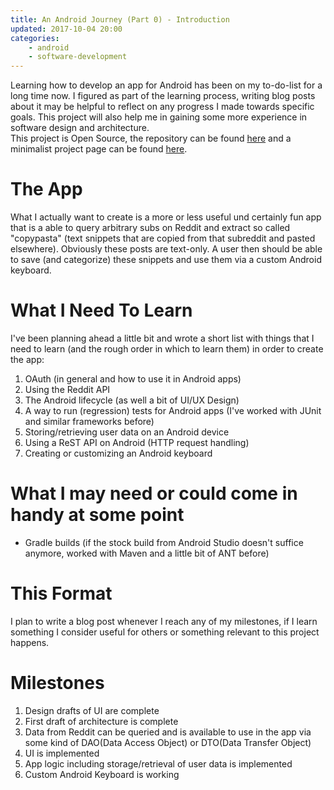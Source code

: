 ```yaml
---
title: An Android Journey (Part 0) - Introduction
updated: 2017-10-04 20:00
categories:
    - android
    - software-development
---
```

Learning how to develop an app for Android has been on my to-do-list for a long time now. I figured as part of the learning process, writing blog posts about it may be helpful to reflect on any progress I made towards specific goals. This project will also help me in gaining some more experience in software design and architecture.  
This project is Open Source, the repository can be found [here](https://github.com/qn0x/copypasta) and a minimalist project page can be found [here](https://qn0x.xyz/copypasta/).

# The App  
What I actually want to create is a more or less useful und certainly fun app that is a able to query arbitrary subs on Reddit and extract so called "copypasta" (text snippets that are copied from that subreddit and pasted elsewhere). Obviously these posts are text-only. A user then should be able to save (and categorize) these snippets and use them via a custom Android keyboard.

# What I Need To Learn
I've been planning ahead a little bit and wrote a short list with things that I need to learn (and the rough order in which to learn them) in order to create the app:
1. OAuth (in general and how to use it in Android apps)
2. Using the Reddit API
3. The Android lifecycle (as well a bit of UI/UX Design)
4. A way to run (regression) tests for Android apps (I've worked with JUnit and similar frameworks before)
5. Storing/retrieving user data on an Android device
6. Using a ReST API on Android (HTTP request handling)
7. Creating or customizing an Android keyboard

# What I may need or could come in handy at some point
* Gradle builds (if the stock build from Android Studio doesn't suffice anymore, worked with Maven and a little bit of ANT before)

# This Format
I plan to write a blog post whenever I reach any of my milestones, if I learn something I consider useful for others or something relevant to this project happens.

# Milestones
1. Design drafts of UI are complete
2. First draft of architecture is complete
2. Data from Reddit can be queried and is available to use in the app via some kind of DAO(Data Access Object) or DTO(Data Transfer Object)
3. UI is implemented
4. App logic including storage/retrieval of user data is implemented
5. Custom Android Keyboard is working
